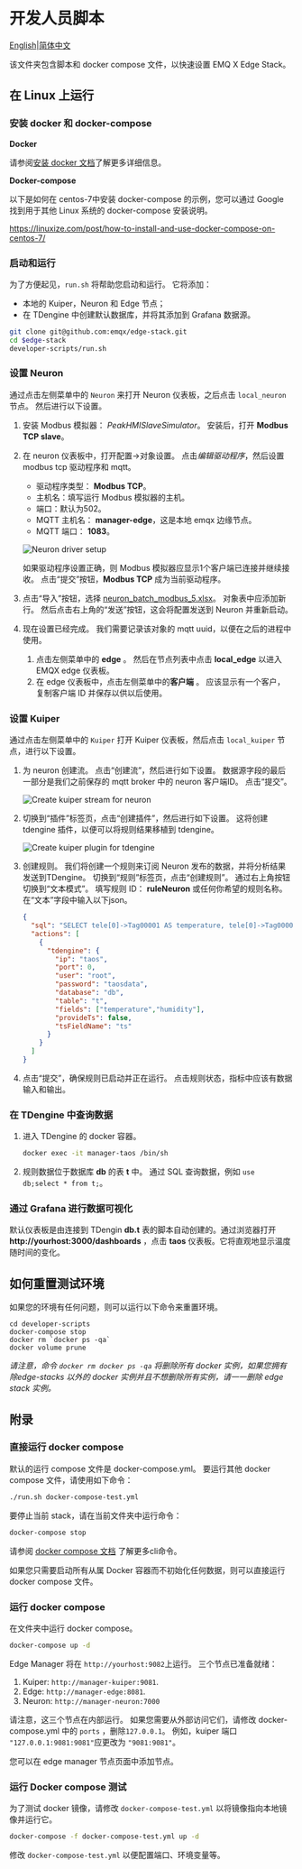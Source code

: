 # 开发人员脚本

[English](README.md)|[简体中文](README-CN.md)

该文件夹包含脚本和 docker compose 文件，以快速设置 EMQ X Edge Stack。

## 在 Linux 上运行

### 安装 docker 和 docker-compose

**Docker**

请参阅[安装 docker 文档](https://docs.docker.com/get-docker/)了解更多详细信息。

**Docker-compose**

以下是如何在 centos-7中安装 docker-compose 的示例，您可以通过 Google 找到用于其他 Linux 系统的 docker-compose 安装说明。

https://linuxize.com/post/how-to-install-and-use-docker-compose-on-centos-7/

### 启动和运行

为了方便起见，`run.sh` 将帮助您启动和运行。 它将添加：

- 本地的 Kuiper，Neuron 和 Edge 节点；
- 在 TDengine 中创建默认数据库，并将其添加到 Grafana 数据源。

```bash
git clone git@github.com:emqx/edge-stack.git
cd $edge-stack
developer-scripts/run.sh
```

### 设置  Neuron

通过点击左侧菜单中的 `Neuron` 来打开 Neuron 仪表板，之后点击 `local_neuron`  节点。 然后进行以下设置。

1. 安装 Modbus 模拟器： *PeakHMISlaveSimulator*。 安装后，打开 **Modbus TCP slave**。

2. 在 neuron 仪表板中，打开配置->对象设置。 点击*编辑驱动程序*，然后设置 modbus tcp 驱动程序和 mqtt。

   - 驱动程序类型： **Modbus TCP**。
   - 主机名：填写运行 Modbus 模拟器的主机。
   - 端口：默认为502。
   - MQTT 主机名： **manager-edge**，这是本地 emqx 边缘节点。
   - MQTT 端口： **1083**。

   ![Neuron driver setup](resources/neuron_driver.png)

   如果驱动程序设置正确，则 Modbus 模拟器应显示1个客户端已连接并继续接收。 点击“提交”按钮，**Modbus TCP** 成为当前驱动程序。

3. 点击“导入”按钮，选择 [neuron_batch_modbus_5.xlsx](neuron_batch_modbus_5.xlsx)。 对象表中应添加新行。 然后点击右上角的“发送”按钮，这会将配置发送到 Neuron 并重新启动。

4. 现在设置已经完成。 我们需要记录该对象的 mqtt uuid，以便在之后的进程中使用。

   1. 点击左侧菜单中的 **edge** 。 然后在节点列表中点击 **local_edge** 以进入 EMQX edge 仪表板。
   2. 在 edge 仪表板中，点击左侧菜单中的**客户端** 。 应该显示有一个客户， 复制客户端 ID 并保存以供以后使用。

### 设置  Kuiper

通过点击左侧菜单中的 `Kuiper` 打开 Kuiper 仪表板，然后点击 `local_kuiper` 节点，进行以下设置。

1. 为 neuron 创建流。 点击“创建流”，然后进行如下设置。 数据源字段的最后一部分是我们之前保存的 mqtt broker 中的 neuron 客户端ID。 点击“提交”。

   ![Create kuiper stream for neuron](resources/create_stream.png)

2. 切换到“插件”标签页，点击“创建插件”，然后进行如下设置。 这将创建 tdengine 插件，以便可以将规则结果移植到 tdengine。

   ![Create kuiper plugin for tdengine](resources/create_plugin.png)

3. 创建规则。 我们将创建一个规则来订阅 Neuron 发布的数据，并将分析结果发送到TDengine。 切换到“规则”标签页，点击“创建规则”。 通过右上角按钮切换到“文本模式”。 填写规则 ID： **ruleNeuron** 或任何你希望的规则名称。 在“文本”字段中输入以下json。

   ```json
   {
     "sql": "SELECT tele[0]->Tag00001 AS temperature, tele[0]->Tag00002 AS humidity FROM neuron",
     "actions": [
       {
         "tdengine": {
           "ip": "taos",
           "port": 0,
           "user": "root",
           "password": "taosdata",
           "database": "db",
           "table": "t",
           "fields": ["temperature","humidity"],
           "provideTs": false,
           "tsFieldName": "ts"
         }
       }
     ]
   }
   ```

4. 点击“提交”，确保规则已启动并正在运行。 点击规则状态，指标中应该有数据输入和输出。

### 在 TDengine 中查询数据

1. 进入 TDengine 的 docker 容器。

   ```bash
   docker exec -it manager-taos /bin/sh      
   ```

2. 规则数据位于数据库 **db** 的表 **t** 中。 通过 SQL 查询数据，例如 `use db;select * from t;`。

### 通过 Grafana 进行数据可视化

默认仪表板是由连接到 TDengin **db.t** 表的脚本自动创建的。通过浏览器打开 **http://yourhost:3000/dashboards** ，点击 **taos** 仪表板。它将直观地显示温度随时间的变化。

## 如何重置测试环境

如果您的环境有任何问题，则可以运行以下命令来重置环境。

```shell
cd developer-scripts
docker-compose stop
docker rm `docker ps -qa`
docker volume prune
```

*请注意，命令 `docker rm docker ps -qa` 将删除所有 docker 实例，如果您拥有除edge-stacks 以外的 docker 实例并且不想删除所有实例，请一一删除 edge stack 实例。* 



## 附录

### 直接运行 docker compose

默认的运行 compose 文件是 docker-compose.yml。 要运行其他 docker compose 文件，请使用如下命令：

```bash
./run.sh docker-compose-test.yml
```

要停止当前 stack，请在当前文件夹中运行命令：

```bash
docker-compose stop
```

请参阅 [docker compose 文档](https://docs.docker.com/compose/reference/overview/) 了解更多cli命令。

如果您只需要启动所有从属 Docker 容器而不初始化任何数据，则可以直接运行 docker compose 文件。

### 运行 docker compose

在文件夹中运行 docker compose。

```bash
docker-compose up -d
```

Edge Manager 将在 `http://yourhost:9082`上运行。 三个节点已准备就绪：

1. Kuiper: `http://manager-kuiper:9081`.
2. Edge: `http://manager-edge:8081`.
3. Neuron: `http://manager-neuron:7000`

请注意，这三个节点在内部运行。 如果您需要从外部访问它们，请修改 docker-compose.yml 中的 `ports` ，删除`127.0.0.1`。 例如，kuiper 端口 `"127.0.0.1:9081:9081"`应更改为 `"9081:9081"`。

您可以在 edge manager 节点页面中添加节点。

### 运行 Docker compose 测试

为了测试 docker 镜像，请修改 `docker-compose-test.yml` 以将镜像指向本地镜像并运行它。

```bash
docker-compose -f docker-compose-test.yml up -d
```

修改  `docker-compose-test.yml` 以便配置端口、环境变量等。
